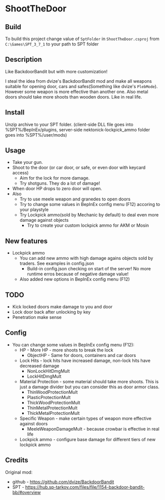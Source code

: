 # ShootTheDoor
## Build
To build this project change value of `SptFolder` in `ShootTheDoor.csproj` from `C:\Games\SPT_3_7_1` to your path to SPT folder

## Description
Like BackdoorBandit but with more customization!

I steal the idea from dvize's BackdoorBandit mod and make all weapons suitable for opening door, cars and safes(Something like dvize's `PlebMode`).
However some weapon is more effective than another one. 
Also metal doors should take more shoots than wooden doors.
Like in real life.

## Install 
Unzip archive to your SPT folder.
(client-side DLL file goes into %SPT%/BepInEx/plugins, server-side nektonick-lockpick_ammo folder goes into %SPT%/user/mods)

## Usage
- Take your gun.
- Shoot to the door (or car door, or safe, or even door with keycard access)
    - Aim for the lock for more damage.
    - Try shotguns. They do a lot of damage!
- When door HP drops to zero door will open.
- Also
    - Try to use meele weapon and granedes to open doors
    - Try to change some values in BepInEx config menu (F12) accoring to your playstyle
    - Try Lockpick ammo(sold by Mechanic by default) to deal even more damage against objects
        - Try to create your custom lockpick ammo for AKM or Mosin

## New features
- Lockpick ammo
    - You can add new ammo with high damage agains objects sold by traders. See examples in config.json
        - Build-in config.json checking on start of the server! No more runtime erros because of negative damage value!
    - Also added new options in BepInEx config menu (F12)

## TODO
- Kick locked doors make damage to you and door
- Lock door back after unlocking by key
- Penetration make sense

## Config
- You can change some values in BepInEx config menu (F12):
    - HP - More HP - more shoots to break the lock
        - ObjectHP - Same for doors, containers and car doors
    - Lock Hits - lock hits have increased damage, non-lock hits have decreased damage
        - NonLockHitDmgMult
        - LockHitDmgMult
    - Material Protection - some material should take more shoots. This is just a damage divider but you can consider this as door armor class.
        - ThinWoodProtectionMult
        - PlasticProtectionMult
        - ThickWoodProtectionMult
        - ThinMetalProtectionMult
        - ThickMetalProtectionMult
    - Specific Weapon - make certain types of weapon more effective against doors
        - MeeleWeaponDamageMult - because crowbar is effective in real life
    - Lockpick ammo - configure base damage for different tiers of new lockpick ammo

## Credits
Original mod: 
- github - https://github.com/dvize/BackdoorBandit
- SPT - https://hub.sp-tarkov.com/files/file/1154-backdoor-bandit-bb/#overview
